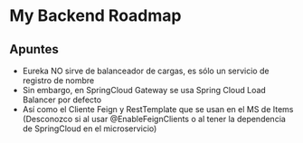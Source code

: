 # My Backend Roadmap
## Apuntes
- Eureka NO sirve de balanceador de cargas, es sólo un servicio de registro de nombre
- Sin embargo, en SpringCloud Gateway se usa Spring Cloud Load Balancer por defecto
- Así como el Cliente Feign y RestTemplate que se usan en el MS de Items (Desconozco si al usar @EnableFeignClients o al tener la dependencia de SpringCloud en el microservicio)
